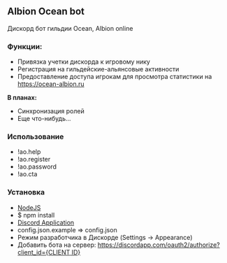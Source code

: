 ## Albion Ocean bot

Дискорд бот гильдии Ocean, Albion online

### Функции:
* Привязка учетки дискорда к игровому нику
* Регистрация на гильдейские-альянсовые активности
* Предоставление доступа игрокам для просмотра статистики на https://ocean-albion.ru 

**В планах:**
* Синхронизация ролей
* Еще что-нибудь...

### Использование
* !ao.help
* !ao.register
* !ao.password
* !ao.cta
 
### Установка
* [NodeJS](https://nodejs.org/)
* $ npm install
* [Discord Application](https://discordapp.com/developers/applications/)
* config.json.example => config.json
* Режим разработчика в Дискорде (Settings -> Appearance)
* Добавить бота на сервер: [https://discordapp.com/oauth2/authorize?client_id={CLIENT ID}](https://discordapp.com/oauth2/authorize?client_id=#)
